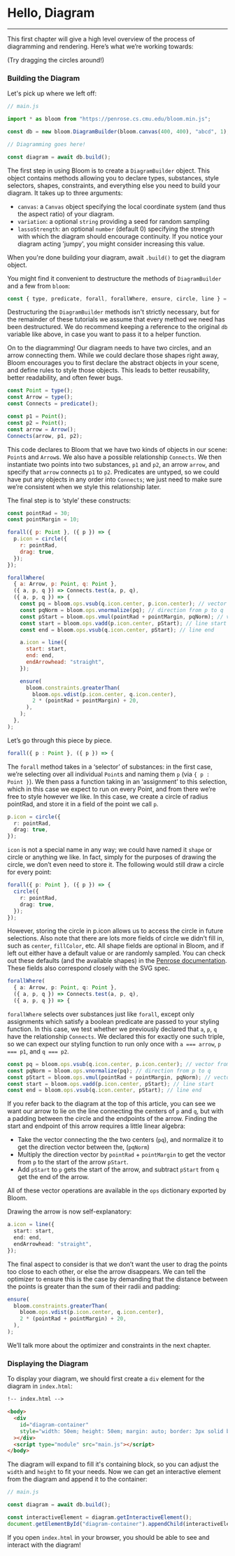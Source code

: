 <script setup>
import HelloDiagram from "../../../src/bloom-examples/HelloDiagram.vue";
</script>

# Hello, Diagram

---

This first chapter will give a high level overview of the process of diagramming and rendering.
Here’s what we’re working towards:

<HelloDiagram />

(Try dragging the circles around!)

### Building the Diagram

Let's pick up where we left off:

```javascript
// main.js

import * as bloom from "https://penrose.cs.cmu.edu/bloom.min.js";

const db = new bloom.DiagramBuilder(bloom.canvas(400, 400), "abcd", 1);

// Diagramming goes here!

const diagram = await db.build();
```

The first step in using Bloom is to create a
`DiagramBuilder` object. This object contains methods allowing you to declare types, substances, style selectors,
shapes, constraints, and everything else you need to build your diagram. It takes up to three arguments:

- `canvas`: a `Canvas` object specifying the local coordinate system (and thus the aspect ratio) of your diagram.
- `variation`: a optional `string` providing a seed for random sampling
- `lassoStrength`: an optional `number` (default 0) specifying the strength with which the diagram should encourage
  continuity. If you notice your diagram acting 'jumpy', you might consider increasing this value.

When you're done building your diagram, await `.build()` to get the diagram object.

You might find it convenient to destructure the methods of `DiagramBuilder` and a few from `bloom`:

```javascript
const { type, predicate, forall, forallWhere, ensure, circle, line } = db;
```

Destructuring the `DiagramBuilder` methods isn't strictly necessary, but for the remainder of
these tutorials we assume that every method we need has been destructured. We do recommend keeping a reference to the
original `db` variable like above, in case you want to pass it to a helper function.

On to the diagramming! Our diagram needs to have two circles, and an arrow connecting them. While we could declare those
shapes right away, Bloom encourages you to first declare the abstract objects in your scene, and define rules to style
those objects. This leads to better reusability, better readability, and often fewer bugs.

```javascript
const Point = type();
const Arrow = type();
const Connects = predicate();

const p1 = Point();
const p2 = Point();
const arrow = Arrow();
Connects(arrow, p1, p2);
```

This code declares to Bloom that we have two kinds of objects in our scene: `Point`s and `Arrow`s. We also have a possible
relationship `Connects`. We then instantiate two points into two substances, `p1` and `p2`, an arrow `arrow`, and
specify that `arrow` connects `p1` to `p2`. Predicates are untyped, so we could have put any objects in any order into
`Connects`; we just need to make sure we’re consistent when we style this relationship later.

The final step is to ‘style’ these constructs:

```javascript
const pointRad = 30;
const pointMargin = 10;

forall({ p: Point }, ({ p }) => {
  p.icon = circle({
    r: pointRad,
    drag: true,
  });
});

forallWhere(
  { a: Arrow, p: Point, q: Point },
  ({ a, p, q }) => Connects.test(a, p, q),
  ({ a, p, q }) => {
    const pq = bloom.ops.vsub(q.icon.center, p.icon.center); // vector from p to q
    const pqNorm = bloom.ops.vnormalize(pq); // direction from p to q
    const pStart = bloom.ops.vmul(pointRad + pointMargin, pqNorm); // vector from p to line start
    const start = bloom.ops.vadd(p.icon.center, pStart); // line start
    const end = bloom.ops.vsub(q.icon.center, pStart); // line end

    a.icon = line({
      start: start,
      end: end,
      endArrowhead: "straight",
    });

    ensure(
      bloom.constraints.greaterThan(
        bloom.ops.vdist(p.icon.center, q.icon.center),
        2 * (pointRad + pointMargin) + 20,
      ),
    );
  },
);
```

Let’s go through this piece by piece.

```ts
forall({ p : Point }, ({ p }) => {
```

The `forall` method takes in a ‘selector’ of substances: in the first case, we’re selecting over all individual `Point`s
and naming them `p` (via `{ p : Point }`). We then pass a function taking in an ‘assignment’ to this selection, which in
this case we expect to run on every Point, and from there we’re free to style however we like. In this case, we create
a circle of radius pointRad, and store it in a field of the point we call `p`.

```ts
p.icon = circle({
  r: pointRad,
  drag: true,
});
```

`icon` is not a special name in any way; we could have named it `shape` or circle or anything we like. In fact, simply
for the purposes of drawing the circle, we don’t even need to store it. The following would still draw a circle for
every point:

```ts
forall({ p: Point }, ({ p }) => {
  circle({
    r: pointRad,
    drag: true,
  });
});
```

However, storing the circle in p.icon allows us to access the circle in future selections. Also note that there are
lots more fields of circle we didn’t fill in, such as `center`, `fillColor`, etc. All shape fields are optional in Bloom,
and if left out either have a default value or are randomly sampled. You can check out these defaults (and the available
shapes) in the [Penrose documentation](/docs/ref/style/shapes-overview). These fields also correspond closely with the SVG spec.

```ts
forallWhere(
  { a: Arrow, p: Point, q: Point },
  ({ a, p, q }) => Connects.test(a, p, q),
  ({ a, p, q }) => {
```

`forallWhere` selects over substances just like `forall`, except only assignments which satisfy a boolean predicate
are passed to your styling function. In this case, we test whether we previously declared that `a`, `p`, `q` have the
relationship `Connects`. We declared this for exactly one such triple, so we can expect our styling function to run
only once with `a === arrow`, `p === p1`, and `q === p2`.

```ts
const pq = bloom.ops.vsub(q.icon.center, p.icon.center); // vector from p to q
const pqNorm = bloom.ops.vnormalize(pq); // direction from p to q
const pStart = bloom.ops.vmul(pointRad + pointMargin, pqNorm); // vector from p to line start
const start = bloom.ops.vadd(p.icon.center, pStart); // line start
const end = bloom.ops.vsub(q.icon.center, pStart); // line end
```

If you refer back to the diagram at the top of this article, you can see we want our arrow to lie on the line
connecting the centers of `p` and `q`, but with a padding between the circle and the endpoints of the arrow. Finding the
start and endpoint of this arrow requires a little linear algebra:

- Take the vector connecting the the two centers (`pq`), and normalize it to get the direction vector between the, (`pqNorm`)
- Multiply the direction vector by `pointRad` + `pointMargin` to get the vector from `p` to the start of the arrow `pStart`.
- Add `pStart` to `p` gets the start of the arrow, and subtract `pStart` from `q` get the end of the arrow.

All of these vector operations are available in the `ops` dictionary exported by Bloom.

Drawing the arrow is now self-explanatory:

```ts
a.icon = line({
  start: start,
  end: end,
  endArrowhead: "straight",
});
```

The final aspect to consider is that we don’t want the user to drag the points too close to each other, or else the
arrow disappears. We can tell the optimizer to ensure this is the case by demanding that the distance between the
points is greater than the sum of their radii and padding:

```ts
ensure(
  bloom.constraints.greaterThan(
    bloom.ops.vdist(p.icon.center, q.icon.center),
    2 * (pointRad + pointMargin) + 20,
  ),
);
```

We’ll talk more about the optimizer and constraints in the next chapter.

### Displaying the Diagram

To display your diagram, we should first create a `div` element for the diagram in `index.html`:

```html
!-- index.html -->

<body>
  <div
    id="diagram-container"
    style="width: 50em; height: 50em; margin: auto; border: 3px solid black"
  ></div>
  <script type="module" src="main.js"></script>
</body>
```

The diagram will expand to fill it's containing block, so you can adjust the `width` and `height` to fit your needs.
Now we can get an interactive element from the diagram and append it to the container:

```javascript
// main.js

const diagram = await db.build();

const interactiveElement = diagram.getInteractiveElement();
document.getElementById("diagram-container").appendChild(interactiveElement);
```

If you open `index.html` in your browser, you should be able to see and interact with the diagram!
